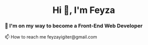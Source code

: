 <h1 align="center">Hi 👋, I'm Feyza</h1>
<h3 align="left">👀 I'm on my way to become a Front-End Web Developer</h3>
<p align="left">📫 How to reach me feyzayigiter@gmail.com </p>
